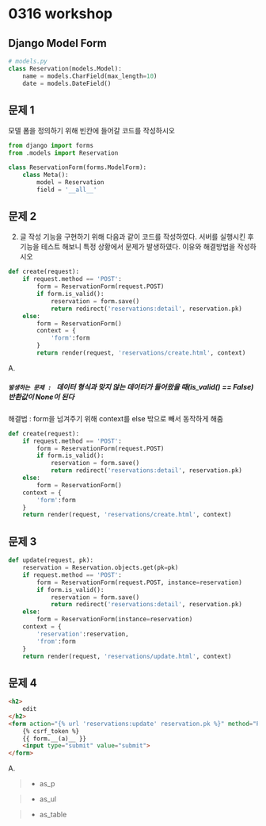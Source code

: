# 0316 workshop

## Django Model Form



```python
# models.py
class Reservation(models.Model):
    name = models.CharField(max_length=10)
    date = models.DateField()
```



## 문제 1

모델 폼을 정의하기 위해 빈칸에 들어갈 코드를 작성하시오

```python
from django import forms
from .models import Reservation

class ReservationForm(forms.ModelForm):
    class Meta():
        model = Reservation
        field = '__all__'
```



## 문제 2

2) 글 작성 기능을 구현하기 위해 다음과 같이 코드를 작성하였다. 서버를 실행시킨 후 기능을 테스트 해보니 특정 상황에서 문제가 발생하였다. 이유와 해결방법을 작성하시오

```python
def create(request):
    if request.method == 'POST':
        form = ReservationForm(request.POST)
        if form.is_valid():
            reservation = form.save()
            return redirect('reservations:detail', reservation.pk)
    else:
        form = ReservationForm()
        context = {
            'form':form
        }
        return render(request, 'reservations/create.html', context)
```

A.

##### `발생하는 문제 : ` 데이터 형식과 맞지 않는 데이터가 들어왔을 때(is_valid() == False) 반환값이 None이 된다

해결법 : form을 넘겨주기 위해 context를 else 밖으로 빼서 동작하게 해줌

```python
def create(request):
    if request.method == 'POST':
        form = ReservationForm(request.POST)
        if form.is_valid():
            reservation = form.save()
            return redirect('reservations:detail', reservation.pk)
    else:
        form = ReservationForm()
    context = {
        'form':form
    }
    return render(request, 'reservations/create.html', context)
```



## 문제 3

```python
def update(request, pk):
    reservation = Reservation.objects.get(pk=pk)
    if request.method == 'POST':
        form = ReservationForm(request.POST, instance=reservation)
        if form.is_valid():
            reservation = form.save()
            return redirect('reservations:detail', reservation.pk)
    else:
        form = ReservationForm(instance=reservation)
    context = {
        'reservation':reservation,
        'from':form
    }
    return render(request, 'reservations/update.html', context)
```



## 문제 4

```html
<h2>
    edit
</h2>
<form action="{% url 'reservations:update' reservation.pk %}" method="POST">
    {% csrf_token %}
    {{ form.__(a)__ }}
    <input type="submit" value="submit">
</form>
```

A.

> - as_p

> - as_ul

> - as_table


